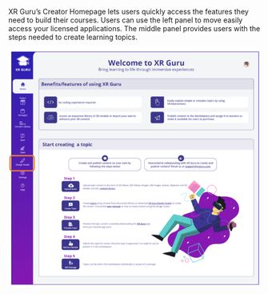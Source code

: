 XR Guru’s Creator Homepage lets users quickly access the features they need to build their courses. Users can use the left panel to move easily access your licensed applications. The middle panel provides users with the steps needed to create learning topics.
 
 
 
![logo](DeignStudio.PNG)
 
 
